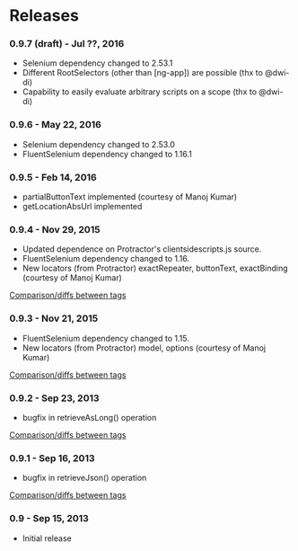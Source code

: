 # Releases

### 0.9.7 (draft) - Jul ??, 2016

* Selenium dependency changed to 2.53.1
* Different RootSelectors (other than [ng-app]) are possible (thx to @dwi-di)
* Capability to easily evaluate arbitrary scripts on a scope (thx to @dwi-di)

### 0.9.6 - May 22, 2016

* Selenium dependency changed to 2.53.0
* FluentSelenium dependency changed to 1.16.1


### 0.9.5 - Feb 14, 2016

* partialButtonText implemented (courtesy of Manoj Kumar)
* getLocationAbsUrl implemented

### 0.9.4 - Nov 29, 2015

* Updated dependence on Protractor's clientsidescripts.js source.
* FluentSelenium dependency changed to 1.16.
* New locators (from Protractor) exactRepeater, buttonText, exactBinding (courtesy of Manoj Kumar)

[Comparison/diffs between tags](https://github.com/paul-hammant/ngWebDriver/compare/ngwebdriver-0.9.3...ngwebdriver-0.9.4)

### 0.9.3 - Nov 21, 2015

* FluentSelenium dependency changed to 1.15.
* New locators (from Protractor) model, options (courtesy of Manoj Kumar)

[Comparison/diffs between tags](https://github.com/paul-hammant/ngWebDriver/compare/ngwebdriver-0.9.2...ngwebdriver-0.9.3)

### 0.9.2 - Sep 23, 2013

* bugfix in retrieveAsLong() operation

[Comparison/diffs between tags](https://github.com/paul-hammant/ngWebDriver/compare/ngwebdriver-0.9.1...ngwebdriver-0.9.2)

### 0.9.1 - Sep 16, 2013

* bugfix in retrieveJson() operation

[Comparison/diffs between tags](https://github.com/paul-hammant/ngWebDriver/compare/ngwebdriver-0.9...ngwebdriver-0.9.1)

### 0.9 - Sep 15, 2013

* Initial release
